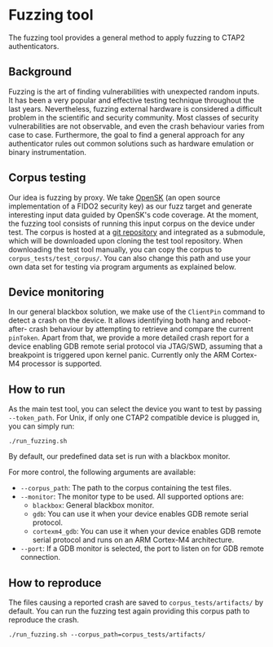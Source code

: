 # Fuzzing tool

The fuzzing tool provides a general method to apply fuzzing to CTAP2
authenticators.

## Background

Fuzzing is the art of finding vulnerabilities with unexpected random inputs. 
It has been a very popular and effective testing technique throughout the
last years. Nevertheless, fuzzing external hardware is considered a difficult 
problem in the scientific and security community. Most classes of security
vulnerabilities are not observable, and even the crash behaviour varies from case
to case. Furthermore, the goal to find a general approach for any authenticator
rules out common solutions such as hardware emulation or binary instrumentation.

## Corpus testing

Our idea is fuzzing by proxy. We take [OpenSK](https://github.com/google/OpenSK)
(an open source implementation of a FIDO2 security key) as our fuzz target and 
generate interesting input data guided by OpenSK's code coverage. At the moment,
the fuzzing tool consists of running this input corpus on the device under test.
The corpus is hosted at a [git repository](https://github.com/google/CTAP2-test-tool-corpus)
and integrated as a submodule, which will be downloaded upon cloning the test
tool repository. When downloading the test tool manually, you can copy the corpus
to `corpus_tests/test_corpus/`. You can also change this path and use your own
data set for testing via program arguments as explained below.

## Device monitoring

In our general blackbox solution, we make use of the `ClientPin` command to
detect a crash on the device. It allows identifying both hang and reboot-after-
crash behaviour by attempting to retrieve and compare the current `pinToken`.
Apart from that, we provide a more detailed crash report for a device enabling
GDB remote serial protocol via JTAG/SWD, assuming that a breakpoint is triggered
upon kernel panic. Currently only the ARM Cortex-M4 processor is supported.

## How to run

As the main test tool, you can select the device you want to test by passing 
`--token_path`. For Unix, if only one CTAP2 compatible device is plugged in,
you can simply run:
```shell
./run_fuzzing.sh
```
By default, our predefined data set is run with a blackbox monitor.

For more control, the following arguments are available:

- `--corpus_path`: The path to the corpus containing the test files.
- `--monitor`: The monitor type to be used. All supported options are:
    - `blackbox`: General blackbox monitor.
    - `gdb`: You can use it when your device enables GDB remote serial protocol.
    - `cortexm4_gdb`: You can use it when your device enables GDB remote serial
      protocol and runs on an ARM Cortex-M4 architecture.
- `--port`: If a GDB monitor is selected, the port to listen on for GDB remote 
  connection.

## How to reproduce

The files causing a reported crash are saved to `corpus_tests/artifacts/` by
default. You can run the fuzzing test again providing this corpus path to reproduce
the crash.
```shell
./run_fuzzing.sh --corpus_path=corpus_tests/artifacts/
```
